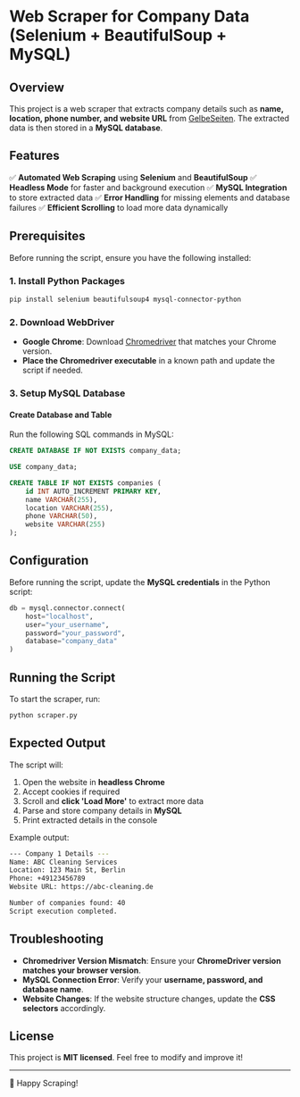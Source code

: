 # Web Scraper for Company Data (Selenium + BeautifulSoup + MySQL)

## Overview
This project is a web scraper that extracts company details such as **name, location, phone number, and website URL** from [GelbeSeiten](https://www.gelbeseiten.de). The extracted data is then stored in a **MySQL database**.

## Features
✅ **Automated Web Scraping** using **Selenium** and **BeautifulSoup**
✅ **Headless Mode** for faster and background execution
✅ **MySQL Integration** to store extracted data
✅ **Error Handling** for missing elements and database failures
✅ **Efficient Scrolling** to load more data dynamically

## Prerequisites
Before running the script, ensure you have the following installed:

### 1. Install Python Packages
```sh
pip install selenium beautifulsoup4 mysql-connector-python
```

### 2. Download WebDriver
- **Google Chrome**: Download [Chromedriver](https://chromedriver.chromium.org/downloads) that matches your Chrome version.
- **Place the Chromedriver executable** in a known path and update the script if needed.

### 3. Setup MySQL Database
#### Create Database and Table
Run the following SQL commands in MySQL:
```sql
CREATE DATABASE IF NOT EXISTS company_data;

USE company_data;

CREATE TABLE IF NOT EXISTS companies (
    id INT AUTO_INCREMENT PRIMARY KEY,
    name VARCHAR(255),
    location VARCHAR(255),
    phone VARCHAR(50),
    website VARCHAR(255)
);
```

## Configuration
Before running the script, update the **MySQL credentials** in the Python script:
```python
db = mysql.connector.connect(
    host="localhost",
    user="your_username",
    password="your_password",
    database="company_data"
)
```

## Running the Script
To start the scraper, run:
```sh
python scraper.py
```

## Expected Output
The script will:
1. Open the website in **headless Chrome**
2. Accept cookies if required
3. Scroll and **click 'Load More'** to extract more data
4. Parse and store company details in **MySQL**
5. Print extracted details in the console

Example output:
```sh
--- Company 1 Details ---
Name: ABC Cleaning Services
Location: 123 Main St, Berlin
Phone: +49123456789
Website URL: https://abc-cleaning.de

Number of companies found: 40
Script execution completed.
```

## Troubleshooting
- **Chromedriver Version Mismatch**: Ensure your **ChromeDriver version matches your browser version**.
- **MySQL Connection Error**: Verify your **username, password, and database name**.
- **Website Changes**: If the website structure changes, update the **CSS selectors** accordingly.

## License
This project is **MIT licensed**. Feel free to modify and improve it!

---
🚀 Happy Scraping!
